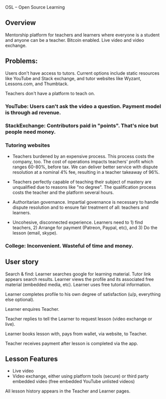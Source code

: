 OSL – Open Source Learning


## Overview 
Mentorship platform for teachers and learners where everyone is a student and anyone can be a teacher. Bitcoin enabled. Live video and video exchange.

## Problems: 
Users don't have access to tutors. Current options include static resources like YouTube and Stack exchange, and tutor websites like Wyzant, Lessons.com, and Thumbtack.

Teachers don't have a platform to teach on. 

### YouTube: Users can't ask the video a question. Payment model is through ad revenue.

### StackExchange: Contributors paid in "points". That's nice but people need money. 

### Tutoring websites
* Teachers burdened by an expensive process. This process costs the company, too. The cost of operations impacts teachers' profit which ranges 60-80%, before tax. We can deliver better service with dispute resolution at a nominal 4% fee, resulting in a teacher takeaway of 96%. 

* Teachers perfectly capable of teaching their subject of mastery are unqualified due to reasons like "no degree". The qualification process costs the teacher and the platform several hours.

* Authoritarian governance. Impartial governance is necessary to handle dispute resolution and to ensure fair treatment of all: teachers and learners.

* Uncohesive, disconnected experience. Learners need to 1) find teachers, 2) Arrange for payment (Patreon, Paypal, etc), and 3) Do the lesson (email, skype). 

### College: Inconvenient. Wasteful of time and money.


## User story
Search & find: Learner searches google for learning material. Tutor link appears search results. Learner views the profile and its associated free material (embedded media, etc). Learner uses free tutorial information. 
 

Learner completes profile to his own degree of satisfaction (u/p, everything else optional). 

Learner enquires Teacher.

Teacher replies to tell the Learner to request lesson (video exchange or live).

Learner books lesson with, pays from wallet, via website, to Teacher.

Teacher receives payment after lesson is completed via the app. 


## Lesson Features
* Live video 
* Video exchange, either using platform tools (secure) or third party embedded video (free embedded YouTube unlisted videos)

All lesson history appears in the Teacher and Learner pages.